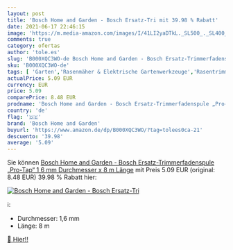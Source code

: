 ```yaml
---
layout: post
title: 'Bosch Home and Garden - Bosch Ersatz-Tri mit 39.98 % Rabatt'
date: 2021-06-17 22:46:15
image: 'https://m.media-amazon.com/images/I/41LI2yaDTkL._SL500_._SL400_.jpg'
comments: true
category: ofertas
author: 'tole.es'
slug: 'B000XQC3WO-de Bosch Home and Garden - Bosch Ersatz-Trimmerfadenspule...'
sku: 'B000XQC3WO-de'
tags: [ 'Garten','Rasenmäher & Elektrische Gartenwerkzeuge','Rasentrimmerfäden','Rasentrimmerzubehör','Zubehör für elektrische Gartenwerkzeuge','bosch home and garden', ]
actualPrice: 5.09 EUR
currency: EUR
price: 5.09
comparePrice: 8.48 EUR
prodname: 'Bosch Home and Garden - Bosch Ersatz-Trimmerfadenspule „Pro-Tap“ 1 6 mm Durchmesser x 8 m Länge'
country: 'de'
flag: '🇩🇪'
brand: 'Bosch Home and Garden'
buyurl: 'https://www.amazon.de/dp/B000XQC3WO/?tag=tolees0ca-21'
descuento: '39.98'
average: '5.09'
---
```


Sie können [Bosch Home and Garden - Bosch Ersatz-Trimmerfadenspule „Pro-Tap“ 1 6 mm Durchmesser x 8 m Länge](https://www.amazon.de/dp/B000XQC3WO/?tag=tolees0ca-21) mit Preis 5.09 EUR (original: 8.48 EUR) 39.98 % Rabatt hier:

[![Bosch Home and Garden - Bosch Ersatz-Tri](https://m.media-amazon.com/images/I/41LI2yaDTkL._SL500_._SL400_.jpg)](https://www.amazon.de/dp/B000XQC3WO/?tag=tolees0ca-21)

ℹ️:

- Durchmesser: 1,6 mm
- Länge: 8 m

[🛒 Hier!!](https://www.amazon.de/dp/B000XQC3WO/?tag=tolees0ca-21)
